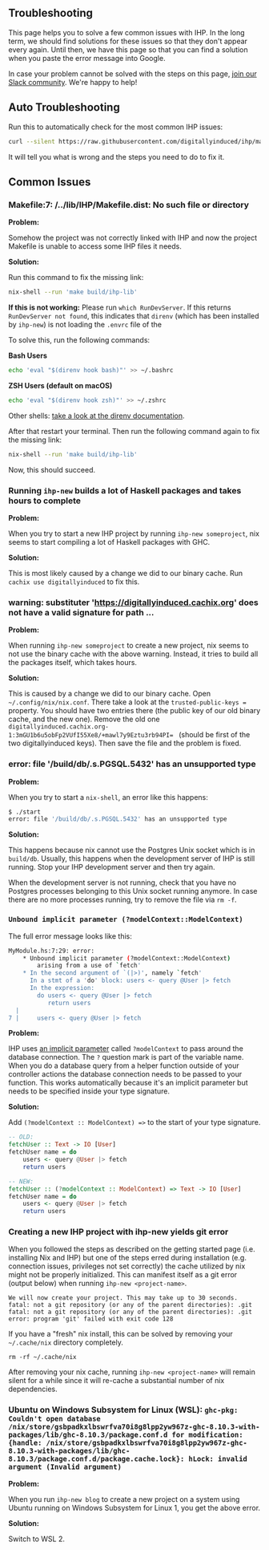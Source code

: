 ## Troubleshooting

This page helps you to solve a few common issues with IHP. In the long term, we should find solutions for these issues so that they don't appear every again. Until then, we have this page so that you can find a solution when you paste the error message into Google.

In case your problem cannot be solved with the steps on this page, [join our Slack community](https://ihp.digitallyinduced.com/Slack). We're happy to help!

## Auto Troubleshooting

Run this to automatically check for the most common IHP issues:

```bash
curl --silent https://raw.githubusercontent.com/digitallyinduced/ihp/master/Troubleshoot/ihp-troubleshoot | python3
```

It will tell you what is wrong and the steps you need to do to fix it.

## Common Issues

### Makefile:7: /../lib/IHP/Makefile.dist: No such file or directory

**Problem:**

Somehow the project was not correctly linked with IHP and now the project Makefile is unable to access some IHP files it needs.

**Solution:**

Run this command to fix the missing link:

```bash
nix-shell --run 'make build/ihp-lib'
```

**If this is not working:** Please run `which RunDevServer`. If this returns `RunDevServer not found`, this indicates that `direnv` (which has been installed by `ihp-new`) is not loading the `.envrc` file of the

To solve this, run the following commands:

**Bash Users**

```bash
echo 'eval "$(direnv hook bash)"' >> ~/.bashrc
```

**ZSH Users (default on macOS)**

```bash
echo 'eval "$(direnv hook zsh)"' >> ~/.zshrc
```

Other shells: [take a look at the direnv documentation](https://direnv.net/#README).

After that restart your terminal. Then run the following command again to fix the missing link:

```bash
nix-shell --run 'make build/ihp-lib'
```

Now, this should succeed.

### Running `ihp-new` builds a lot of Haskell packages and takes hours to complete

**Problem:**

When you try to start a new IHP project by running `ihp-new someproject`, nix seems to start compiling a lot of Haskell packages with GHC.

**Solution:**

This is most likely caused by a change we did to our binary cache. Run `cachix use digitallyinduced` to fix this.

### warning: substituter 'https://digitallyinduced.cachix.org' does not have a valid signature for path ...

**Problem:**

When running `ihp-new someproject` to create a new project, nix seems to not use the binary cache with the above warning. Instead, it tries to build all the packages itself, which takes hours.

**Solution:**

This is caused by a change we did to our binary cache. Open `~/.config/nix/nix.conf`. There take a look at the `trusted-public-keys =` property. You should have two entries there (the public key of our old binary cache, and the new one). Remove the old one `digitallyinduced.cachix.org-1:3mGU1b6u5obFp2VUfI55Xe8/+mawl7y9Eztu3rb94PI= ` (should be first of the two digitallyinduced keys). Then save the file and the problem is fixed.

### error: file '/build/db/.s.PGSQL.5432' has an unsupported type

**Problem:**

When you try to start a `nix-shell`, an error like this happens:

```bash
$ ./start
error: file '/build/db/.s.PGSQL.5432' has an unsupported type
```

**Solution:**

This happens because nix cannot use the Postgres Unix socket which is in `build/db`. Usually, this happens when the development server of IHP is still running. Stop your IHP development server and then try again.

When the development server is not running, check that you have no Postgres processes belonging to this Unix socket running anymore. In case there are no more processes running, try to remove the file via `rm -f`.

### `Unbound implicit parameter (?modelContext::ModelContext)`

The full error message looks like this:

```bash
MyModule.hs:7:29: error:
    * Unbound implicit parameter (?modelContext::ModelContext)
        arising from a use of `fetch'
    * In the second argument of `(|>)', namely `fetch'
      In a stmt of a 'do' block: users <- query @User |> fetch
      In the expression:
        do users <- query @User |> fetch
           return users
  |
7 |     users <- query @User |> fetch
```

**Problem:**

IHP uses [an implicit parameter](https://ocharles.org.uk/posts/2014-12-11-implicit-params.html) called `?modelContext` to pass around the database connection. The `?` question mark is part of the variable name. When you do a database query from a helper function outside of your controller actions the database connection needs to be passed to your function. This works automatically because it's an implicit parameter but needs to be specified inside your type signature.

**Solution:**

Add `(?modelContext :: ModelContext) =>` to the start of your type signature.

```haskell
-- OLD:
fetchUser :: Text -> IO [User]
fetchUser name = do
    users <- query @User |> fetch
    return users

-- NEW:
fetchUser :: (?modelContext :: ModelContext) => Text -> IO [User]
fetchUser name = do
    users <- query @User |> fetch
    return users
```

### Creating a new IHP project with ihp-new yields git error

When you followed the steps as described on the getting started page (i.e. installing Nix and IHP) but one of the steps
erred during installation (e.g. connection issues, privileges not set correctly) the cache utilized by nix might not
be properly initialized. This can manifest itself as a git error (output below) when running `ihp-new <project-name>`.

```
We will now create your project. This may take up to 30 seconds.
fatal: not a git repository (or any of the parent directories): .git
fatal: not a git repository (or any of the parent directories): .git
error: program 'git' failed with exit code 128
```

If you have a "fresh" nix install, this can be solved by removing your `~/.cache/nix` directory completely.

```
rm -rf ~/.cache/nix
```

After removing your nix cache, running `ihp-new <project-name>` will remain silent for a while since it will
re-cache a substantial number of nix dependencies.

### Ubuntu on Windows Subsystem for Linux (WSL): `ghc-pkg: Couldn't open database /nix/store/gsbpadkxlbswrfva70i8g8lpp2yw967z-ghc-8.10.3-with-packages/lib/ghc-8.10.3/package.conf.d for modification: {handle: /nix/store/gsbpadkxlbswrfva70i8g8lpp2yw967z-ghc-8.10.3-with-packages/lib/ghc-8.10.3/package.conf.d/package.cache.lock}: hLock: invalid argument (Invalid argument)`

**Problem:**

When you run `ihp-new blog` to create a new project on a system using Ubuntu running on Windows Subsystem for Linux 1, you get the above error.

**Solution:**

Switch to WSL 2.
